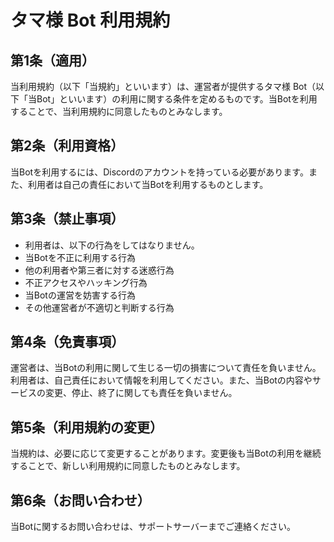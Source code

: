 # タマ様 Bot 利用規約
## 第1条（適用）
当利用規約（以下「当規約」といいます）は、運営者が提供するタマ様 Bot（以下「当Bot」といいます）の利用に関する条件を定めるものです。当Botを利用することで、当利用規約に同意したものとみなします。

## 第2条（利用資格）
当Botを利用するには、Discordのアカウントを持っている必要があります。また、利用者は自己の責任において当Botを利用するものとします。

## 第3条（禁止事項）
- 利用者は、以下の行為をしてはなりません。
- 当Botを不正に利用する行為
- 他の利用者や第三者に対する迷惑行為
- 不正アクセスやハッキング行為
- 当Botの運営を妨害する行為
- その他運営者が不適切と判断する行為

## 第4条（免責事項）
運営者は、当Botの利用に関して生じる一切の損害について責任を負いません。利用者は、自己責任において情報を利用してください。また、当Botの内容やサービスの変更、停止、終了に関しても責任を負いません。

## 第5条（利用規約の変更）
当規約は、必要に応じて変更することがあります。変更後も当Botの利用を継続することで、新しい利用規約に同意したものとみなします。

## 第6条（お問い合わせ）
当Botに関するお問い合わせは、サポートサーバーまでご連絡ください。

